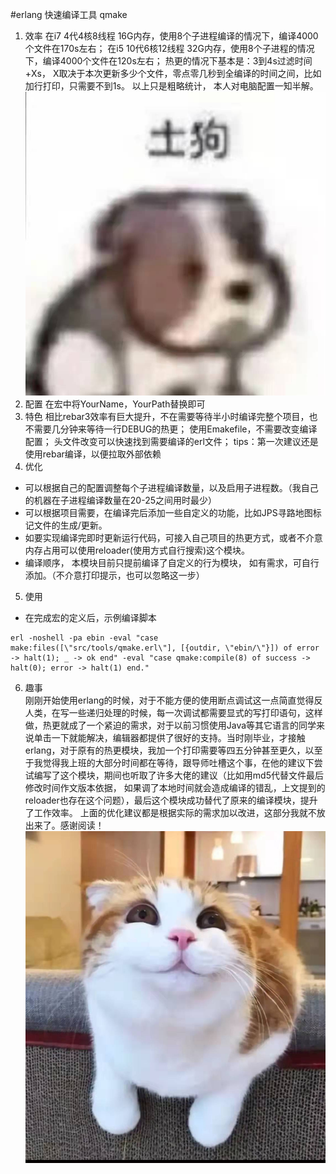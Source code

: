 #erlang 快速编译工具  qmake

1. 效率
    在i7 4代4核8线程 16G内存，使用8个子进程编译的情况下，编译4000个文件在170s左右；
    在i5 10代6核12线程 32G内存，使用8个子进程的情况下，编译4000个文件在120s左右；
    热更的情况下基本是：3到4s过滤时间+Xs， X取决于本次更新多少个文件，零点零几秒到全编译的时间之间，比如加行打印，只需要不到1s。
    以上只是粗略统计， 本人对电脑配置一知半解。![qmake](./image/1.jpg)
2. 配置
    在宏中将YourName，YourPath替换即可
3. 特色
   相比rebar3效率有巨大提升，不在需要等待半小时编译完整个项目，也不需要几分钟来等待一行DEBUG的热更；
   使用Emakefile，不需要改变编译配置；
   头文件改变可以快速找到需要编译的erl文件；
   tips：第一次建议还是使用rebar编译，以便拉取外部依赖
4. 优化
*   可以根据自己的配置调整每个子进程编译数量，以及启用子进程数。（我自己的机器在子进程编译数量在20-25之间用时最少）
*   可以根据项目需要，在编译完后添加一些自定义的功能，比如JPS寻路地图标记文件的生成/更新。
*  如要实现编译完即时更新运行代码，可接入自己项目的热更方式，或者不介意内存占用可以使用reloader(使用方式自行搜索)这个模块。   
*  编译顺序， 本模块目前只提前编译了自定义的行为模块， 如有需求，可自行添加。（不介意打印提示，也可以忽略这一步）
5. 使用
* 在完成宏的定义后，示例编译脚本
```
erl -noshell -pa ebin -eval "case make:files([\"src/tools/qmake.erl\"], [{outdir, \"ebin/\"}]) of error -> halt(1); _ -> ok end" -eval "case qmake:compile(8) of success -> halt(0); error -> halt(1) end."
```
6. 趣事                                               
  刚刚开始使用erlang的时候，对于不能方便的使用断点调试这一点简直觉得反人类，在写一些递归处理的时候，每一次调试都需要显式的写打印语句，这样做，热更就成了一个紧迫的需求，对于以前习惯使用Java等其它语言的同学来说单击一下就能解决，编辑器都提供了很好的支持。当时刚毕业，才接触erlang，对于原有的热更模块，我加一个打印需要等四五分钟甚至更久，以至于我觉得我上班的大部分时间都在等待，跟导师吐槽这个事，在他的建议下尝试编写了这个模块，期间也听取了许多大佬的建议（比如用md5代替文件最后修改时间作文版本依据， 如果调了本地时间就会造成编译的错乱，上文提到的reloader也存在这个问题），最后这个模块成功替代了原来的编译模块，提升了工作效率。
    上面的优化建议都是根据实际的需求加以改进，这部分我就不放出来了。感谢阅读！
![qmake](./image/2.jpg)
